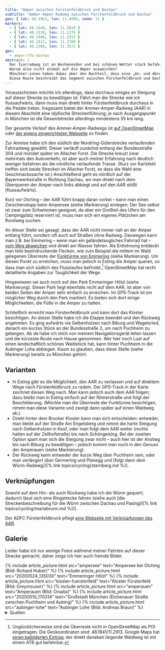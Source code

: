 ```yaml
---
title: "Amper zwischen Fürstenfeldbruck und Dachau"
subtitle: "Ammer-Amper-Radweg zwischen Fürstenfeldbruck und Dachau"
geo: { lat: 48.1963, lon: 11.4096, zoom: 11 }
markers:
  - { lat: 48.1640, lon: 11.3819 }
  - { lat: 48.1539, lon: 11.2279 }
  - { lat: 48.1840, lon: 11.2913 }
  - { lat: 48.1812, lon: 11.2700 }
  - { lat: 48.2306, lon: 11.3572 }
gpx:
  - amper-ffb-dachau
abstract: |
  Der Isarradweg ist an Wochenenden und bei schönem Wetter stark befahren.
  Warum also nicht einmal auf die Amper ausweichen?
  Münchner:innen haben dabei aber den Nachteil, dass eine „An- und Abreise“ nötig ist.
  Diese Route beschreibt das Segment zwischen Fürstenfeldbruck und Dachau, bei dem der zusätzliche Weg überschaubar ist.
---
```


Vorausschicken möchte ich allerdings, dass durchaus einiges an Steigung auf dieser Strecke zu bewältigen ist.
Fährt man die Strecke wie ich flussaufwärts, dann muss man direkt hinter Fürstenfeldbruck durchaus in die Pedale treten.
Insgesamt bietet der Ammer-Amper-Radweg _(AAR)_ in diesem Abschnitt eine idyllische Streckenführung; je nach Ausgangspunkt in München ist die Gesamtstrecke allerdings mindestens 55 km lang.

Der gesamte Verlauf des Ammer-Amper-Radwegs ist [auf OpenStreetMap](https://www.openstreetmap.org/relation/133148) oder [der eigens eingerichteten Webseite](https://ammer-amper-radweg.com/) zu finden.

Zur Anreise habe ich den südlich der Nordring-Güterstrecke verlaufenden Fahrradweg gewählt.
Dieser verläuft zunächst entlang der Bundesstraße 304 und mündet später im Allacher Forst.
Die Strecke kreuzt zwar mehrmals den Autoverkehr, ist aber auch meiner Erfahrung nach deutlich weniger befahren als die nördliche verlaufende Trasse.
(Kurz vor Karlsfeld treffen sich beide Strecken im Allacher Forst, so dass die Wahl eine Geschmackssache ist.)
Anschließend geht es nördlich auf der Bayernwerkstraße in Richtung Dachau, wo man direkt nach dem Überqueren der Amper nach links abbiegt und auf den AAR stößt (flussaufwärts).

Kurz vor Olching – der AAR führt knapp daran vorbei – kann man einen Zwischenstopp beim Ampersee (siehe Markierung) einlegen.
Der See selbst ist zwar zum Schwimmen geeignet, da aber ein Großteil des Ufers für den Campingplatz reserviert ist, muss man sich ein eigenes Plätzchen am Rundweg suchen.

An dieser Stelle sei gesagt, dass der AAR nicht immer nah an der Amper entlang führt, sondern oft auch auf Straßen ohne Radweg.
Deswegen kann man z.B. bei Emmering – wenn man ein geländetaugliches Fahrrad hat – [vom Weg abweichen](https://www.openstreetmap.org/way/33081981) und direkt am Wasser fahren.
Als Entlohnung entdeckt man teils beeindruckende Flecken, wie zum Beispiel die mittem im Wald gelegenen Überreste der [Funktürme von Emmering](https://www.merkur.de/lokales/fuerstenfeldbruck/emmering-ort28645/versunkene-wahrzeichen-von-emmering-13281528.html) (siehe Markierung).
Um diesen Punkt zu erreichen, muss man jedoch in Esting die Amper queren, so dass man sich südlich des Flusslaufes befindet.[^1]
OpenStreetMap hat recht detaillierte Angaben zur Tauglichkeit der Wege.

Hingewiesen sei auch noch auf den Park Emmeringer Hölzl (siehe Markierung).
Dieser Park liegt ebenfalls nicht auf dem AAR, ist aber von beiden Seiten der Amper sehr einfach zu erreichen.
Im GPS-Track ist ein möglicher Weg durch den Park markiert.
Es bieten sich dort einige Möglichkeiten, die Füße in die Amper zu halten.

Schließlich erreicht man Fürstenfeldbruck und kann dort das Kloster besichtigen.
An dieser Stelle habe ich die Etappe beendet und den Rückweg angetreten.
Es ging aufwärts via Gelbenholzen nach Biburg und Wagelsried, danach ein kurzes Stück an der Bundesstraße 2, um nach Puchheim zu gelangen.
Ab da habe ich mich von meinem Navigationsgerät leiten lassen und die kürzeste Route nach Hause genommen.
Wer hier noch Lust auf einen landschaftlich schönes Waldstück hat, kann hinter Puchheim in die Aubinger Lohe abbiegen.
Kaum zu glauben, dass diese Stelle (siehe Markierung) bereits zu München gehört.

## Varianten

* In Esting gibt es die Möglichkeit, den AAR zu verlassen und auf direktem Wege nach Fürstenfeldbruck zu radeln.
  Der GPS-Track in der Karte zeichnet diesen Weg nach.
  Man kann jedoch auch dem AAR folgen; dazu bleibt man in Esting einfach auf der Römerstraße und folgt der Beschilderung.
  (Möchte man die Überreste der Funktürme besichtigen, nimmt man diese Variante und zweigt dann später auf einen Waldweg ab.)
* Direkt hinter dem Brucker Kloster kann man sich entscheiden:
  entweder, man bleibt auf der Straße Am Engelsberg und nimmt die harte Steigung nach Gelbenholzen in Kauf,
  oder man folgt dem AAR weiter (rechts halten auf der Zellhofstraße) bis nach Schöngeising.
  Bei der zweiten Option spart man sich die Steigung zwar nicht – auch hier ist der Anstieg bis nach Biburg zu bewältigen – jedoch kommt man noch in den Genuss der Amperauen (siehe Markierung).
* Der Rückweg kann entweder der kurze Weg über Puchheim sein, oder man verlängert über Germering und Planegg und [folgt dann dem Würm-Radweg]({% link topics/cycling/starnberg.md %}).

## Verknüpfungen

Sowohl auf dem Hin- als auch Rückweg habe ich die Würm gequert; dadurch lässt sich eine Ringstrecke fahren (siehe auch [die Streckenbeschreibung für die Würm zwischen Dachau und Pasing]({% link topics/cycling/mariabrunn.md %})).

Der ADFC Fürstenfeldbruck pflegt [eine Webseite mit Verknüpfungen des AAR](https://www.adfc-ffb.de/radtouren-radrouten/ammer-amper-radweg/).

## Galerie

Leider habe ich nur wenige Fotos während meiner Fahrten auf dieser Strecke gemacht, daher zeige ich hier auch fremde Bilder.

<div class="gallery">
  {% include article_picture.html src="ampersee" text="Ampersee bei Olching (Bild: Richard Huber)" %}
  {% include article_picture.html src="20200524_135030" text="Emmeringer Hölzl" %}
  {% include article_picture.html src="kloster-fuerstenfeld" text="Kloster Fürstenfeld (Bild: Greymouser)" %}
  {% include article_picture.html src="amperauen" text="Amperauen (Bild: Orsalia)" %}
  {% include article_picture.html src="20200510_170314" text="Großstadt München (Eichenauer Straße zwischen Puchheim und Aubing)" %}
  {% include article_picture.html src="aubinger-lohe" text="Aubinger Lohe (Bild: Andreas Braun)" %}
</div>

<details markdown="1">
  <summary>Quellen</summary>

* [„Ampersee“](https://commons.wikimedia.org/w/index.php?title=File:Ampersee.jpg&oldid=476951051), Richard Huber, CC-BY-SA-3.0
* [„Kloster Fürstenfeld“](https://commons.wikimedia.org/w/index.php?title=File:Kloster_Furstenfeld.jpg&oldid=398331352), Greymouser, CC-BY-SA-4.0
* [„Amperauen mit Leitenwälder“](https://commons.wikimedia.org/w/index.php?title=File:Amperauen_mit_Leitenw%C3%A4lder.jpg&oldid=445443557), Orsalia, CC-BY-SA-3.0
* [„Aubinger Lohe“](https://commons.wikimedia.org/w/index.php?title=File:Aubinger_Lohe_1a.jpg&oldid=485155636&uselang=de), Andreas Braun, gemeinfrei
</details>

[^1]: Unglücklicherweise sind die Überreste nicht in OpenStreetMap als POI eingetragen. Die Geokoordinaten sind: 48.1841/11.2913. Google Maps hat [einen bebilderten Eintrag](https://goo.gl/maps/WaUjFquhs1Bnhyc97); der direkt daneben liegende Waldweg ist mit einem ATB gut befahrbar.
